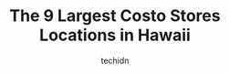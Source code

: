 ---
layout: ampstory
image: https://i0.wp.com/paketmu.com/wp-content/uploads/2023/06/costco-wholesale-0-in-hawaii-1686371505.jpeg?resize=640,853
author: techidn
featured: false
description: Explore the diverse Costo Store scene in Hawaii, home to an incredible selection of 9 establishments catering to every taste. Whether youre in search of iconic favorites or undiscovered tre
title: The 9 Largest Costo Stores Locations in Hawaii
cover:
   title: The 9 Largest Costo Stores Locations in Hawaii
   subtitle: RICKPATE
   background: https://paketmu.com/wp-content/uploads/2023/06/costco-wholesale-0-in-hawaii-1686371505.jpeg

pages: 
 - layout: thirds
   top: <h1>#1 Costco Wholesale</h1>
   bottom: "<p>This must be the worlds busiest Costco. If you are a member, you must visit this store.Knowledgeable staff, esp on cellphones.Food & Fuel on the outside.Goodies on the i</p>"
   background: https://paketmu.com/wp-content/uploads/2023/06/costco-wholesale-1-in-hawaii-1686371506.jpeg
   backgroundblur: true
 - layout: thirds
   top: <h1>#2 Costco Wholesale</h1>
   bottom: "<p>To be fair I walked around in the store quickly, but was impressed with the cleanliness of the storeMy family and are traveling and needed a quick bite, so we used the fo</p>"
   background: https://paketmu.com/wp-content/uploads/2023/06/costco-wholesale-2-in-hawaii-1686371507.jpeg
   cta:
      link: https://paketmu.com/the-9-largest-costo-stores-locations-in-hawaii/
      text: The 9 Largest Costo Stores Locations in Hawaii
 - layout: thirds
   top: <h1>#3 Costco Wholesale</h1>
   bottom: "<p>Weve been a member for years and whenever were out of town for an extended time we look for a warehouse.  Its pretty consistent and they usually have local favor</p>"
   background: https://paketmu.com/wp-content/uploads/2023/06/costco-wholesale-3-in-hawaii-1686371507.jpeg
   cta:
      link: https://paketmu.com/the-9-largest-costo-stores-locations-in-hawaii/
      text: The 9 Largest Costo Stores Locations in Hawaii
 - layout: thirds
   top: <h1>#4 Costco Wholesale</h1>
   bottom: "<p>4589 Kapolei Pkwy, Kapolei, HI 96707, United States</p>"
   background: https://images.unsplash.com/photo-1531169509526-f8f1fdaa4a67?ixlib=rb-4.0.3&ixid=MnwxMjA3fDB8MHxwaG90by1wYWdlfHx8fGVufDB8fHx8&auto=format&fit=crop&w=640&h=853&q=80
   cta:
      link: https://paketmu.com/the-9-largest-costo-stores-locations-in-hawaii/
      text: The 9 Largest Costo Stores Locations in Hawaii
 - layout: thirds
   top: <h1>#5 Costco Wholesale</h1>
   bottom: "<p>94-1231 Ka Uka Blvd, Waipahu, HI 96797, United States</p>"
   background: https://images.unsplash.com/photo-1613843873231-1447db182f97?ixlib=rb-4.0.3&ixid=MnwxMjA3fDB8MHxwaG90by1wYWdlfHx8fGVufDB8fHx8&auto=format&fit=crop&w=640&h=853&q=80
   cta:
      link: https://paketmu.com/the-9-largest-costo-stores-locations-in-hawaii/
      text: The 9 Largest Costo Stores Locations in Hawaii
 - layout: thirds
   top: <h1>#6 Costco Wholesale</h1>
   bottom: "<p>4300 Nuhou St, Lihue, HI 96766, United States</p>"
   background: https://images.unsplash.com/photo-1602536052359-ef94c21c5948?ixlib=rb-4.0.3&ixid=MnwxMjA3fDB8MHxwaG90by1wYWdlfHx8fGVufDB8fHx8&auto=format&fit=crop&w=640&h=853&q=80
   cta:
      link: https://paketmu.com/the-9-largest-costo-stores-locations-in-hawaii/
      text: The 9 Largest Costo Stores Locations in Hawaii
 - layout: thirds
   top: <h1>#7 Costco Wholesale</h1>
   bottom: "<p>333A Keahole St, Honolulu, HI 96825, United States</p>"
   background: https://images.unsplash.com/photo-1597773150796-e5c14ebecbf5?ixlib=rb-4.0.3&ixid=MnwxMjA3fDB8MHxwaG90by1wYWdlfHx8fGVufDB8fHx8&auto=format&fit=crop&w=640&h=853&q=80
   cta:
      link: https://paketmu.com/the-9-largest-costo-stores-locations-in-hawaii/
      text: The 9 Largest Costo Stores Locations in Hawaii
 - layout: thirds
   middle: Continue reading...
   background: https://images.unsplash.com/photo-1557672172-298e090bd0f1?ixlib=rb-4.0.3&ixid=MnwxMjA3fDB8MHxwaG90by1wYWdlfHx8fGVufDB8fHx8&auto=format&fit=crop&w=640&h=853&q=80
   cta:
      link: https://paketmu.com/the-9-largest-costo-stores-locations-in-hawaii/
      text: The 9 Largest Costo Stores Locations in Hawaii
      
---